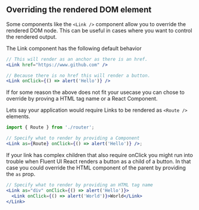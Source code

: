 ## Overriding the rendered DOM element

Some components like the `<Link />` component allow you to override the rendered DOM node. This can be useful in cases where you want to control the rendered output.

The Link component has the following default behavior

```jsx
// This will render as an anchor as there is an href.
<Link href="https://www.github.com" />
```

```jsx
// Because there is no href this will render a button.
<Link onClick={() => alert('Hello')} />
```

If for some reason the above does not fit your usecase you can chose to override by proving a HTML tag name or a React Component.

Lets say your application would require Links to be rendered as `<Route />` elements.

```jsx
import { Route } from './router';

// Specify what to render by providing a Component
<Link as={Route} onClick={() => alert('Hello')} />;
```

If your link has complex children that also require onClick you might run into trouble when Fluent UI React renders a button as a child of a button. In that case you could override the HTML component of the parent by providing the `as` prop.

```jsx
// Specify what to render by providing an HTML tag name
<Link as="div" onClick={() => alert('Hello')}>
  <Link onClick={() => alert('World')}>World</Link>
</Link>
```
